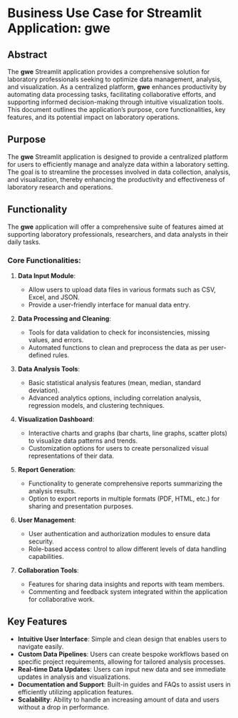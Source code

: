 # Business Use Case for Streamlit Application: gwe


## Abstract

The **gwe** Streamlit application provides a comprehensive solution for laboratory professionals seeking to optimize data management, analysis, and visualization. As a centralized platform, **gwe** enhances productivity by automating data processing tasks, facilitating collaborative efforts, and supporting informed decision-making through intuitive visualization tools. This document outlines the application’s purpose, core functionalities, key features, and its potential impact on laboratory operations.

## Purpose

The **gwe** Streamlit application is designed to provide a centralized platform for users to efficiently manage and analyze data within a laboratory setting. The goal is to streamline the processes involved in data collection, analysis, and visualization, thereby enhancing the productivity and effectiveness of laboratory research and operations.

## Functionality

The **gwe** application will offer a comprehensive suite of features aimed at supporting laboratory professionals, researchers, and data analysts in their daily tasks.

### Core Functionalities:

1. **Data Input Module**:
   - Allow users to upload data files in various formats such as CSV, Excel, and JSON.
   - Provide a user-friendly interface for manual data entry.

2. **Data Processing and Cleaning**:
   - Tools for data validation to check for inconsistencies, missing values, and errors.
   - Automated functions to clean and preprocess the data as per user-defined rules.

3. **Data Analysis Tools**:
   - Basic statistical analysis features (mean, median, standard deviation).
   - Advanced analytics options, including correlation analysis, regression models, and clustering techniques.

4. **Visualization Dashboard**:
   - Interactive charts and graphs (bar charts, line graphs, scatter plots) to visualize data patterns and trends.
   - Customization options for users to create personalized visual representations of their data.

5. **Report Generation**:
   - Functionality to generate comprehensive reports summarizing the analysis results.
   - Option to export reports in multiple formats (PDF, HTML, etc.) for sharing and presentation purposes.

6. **User Management**:
   - User authentication and authorization modules to ensure data security.
   - Role-based access control to allow different levels of data handling capabilities.

7. **Collaboration Tools**:
   - Features for sharing data insights and reports with team members.
   - Commenting and feedback system integrated within the application for collaborative work.

## Key Features

- **Intuitive User Interface**: Simple and clean design that enables users to navigate easily.
- **Custom Data Pipelines**: Users can create bespoke workflows based on specific project requirements, allowing for tailored analysis processes.
- **Real-time Data Updates**: Users can input new data and see immediate updates in analysis and visualizations.
- **Documentation and Support**: Built-in guides and FAQs to assist users in efficiently utilizing application features.
- **Scalability**: Ability to handle an increasing amount of data and users without a drop in performance.